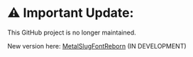 # ⚠️ Important Update:

This GitHub project is no longer maintained.

New version here: [MetalSlugFontReborn](https://github.com/VermeilChan/MetalSlugFontReborn) (IN DEVELOPMENT)
